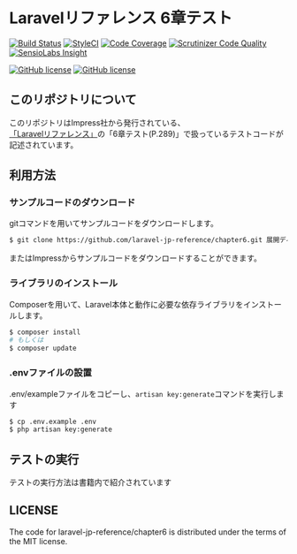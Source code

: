 # Laravelリファレンス 6章テスト

[![Build Status](http://img.shields.io/travis/laravel-jp-reference/chapter6/master.svg?style=flat-square)](https://travis-ci.org/laravel-jp-reference/chapter6)
[![StyleCI](https://styleci.io/repos/48643478/shield)](https://styleci.io/repos/48643478)
[![Code Coverage](https://img.shields.io/scrutinizer/coverage/g/laravel-jp-reference/chapter6/master.svg?style=flat-square)](https://scrutinizer-ci.com/g/laravel-jp-reference/chapter6/?branch=master)
[![Scrutinizer Code Quality](https://img.shields.io/scrutinizer/g/laravel-jp-reference/chapter6/master.svg?style=flat-square)](https://scrutinizer-ci.com/g/laravel-jp-reference/chapter6/?branch=master)
[![SensioLabs Insight](https://img.shields.io/sensiolabs/i/49d68b09-33d6-40c4-92a8-b6b2a2b58422.svg?style=flat-square)](https://insight.sensiolabs.com/projects/49d68b09-33d6-40c4-92a8-b6b2a2b58422)

[![GitHub license](https://img.shields.io/github/license/laravel-jp-reference/chapter6.svg?style=flat-square)](https://github.com/laravel-jp-reference/chapter6/blob/master/LICENSE)
[![GitHub license](https://img.shields.io/badge/laravel--jp--reference-chapter6-orange.svg?style=flat-square)](https://github.com/laravel-jp-reference/chapter6)

## このリポジトリについて
このリポジトリはImpress社から発行されている、  
[「Laravelリファレンス」](http://book.impress.co.jp/books/1114101107)の「6章テスト(P.289)」で扱っているテストコードが記述されています。

## 利用方法
### サンプルコードのダウンロード
gitコマンドを用いてサンプルコードをダウンロードします。

```bash
$ git clone https://github.com/laravel-jp-reference/chapter6.git 展開ディレクトリ名
```

またはImpressからサンプルコードをダウンロードすることができます。

### ライブラリのインストール
Composerを用いて、Laravel本体と動作に必要な依存ライブラリをインストールします。  

```bash
$ composer install
# もしくは
$ composer update
```

### .envファイルの設置
.env/exampleファイルをコピーし、`artisan key:generate`コマンドを実行します

```bash
$ cp .env.example .env
$ php artisan key:generate
```

## テストの実行
テストの実行方法は書籍内で紹介されています

## LICENSE
The code for laravel-jp-reference/chapter6 is distributed under the terms of the MIT license.
